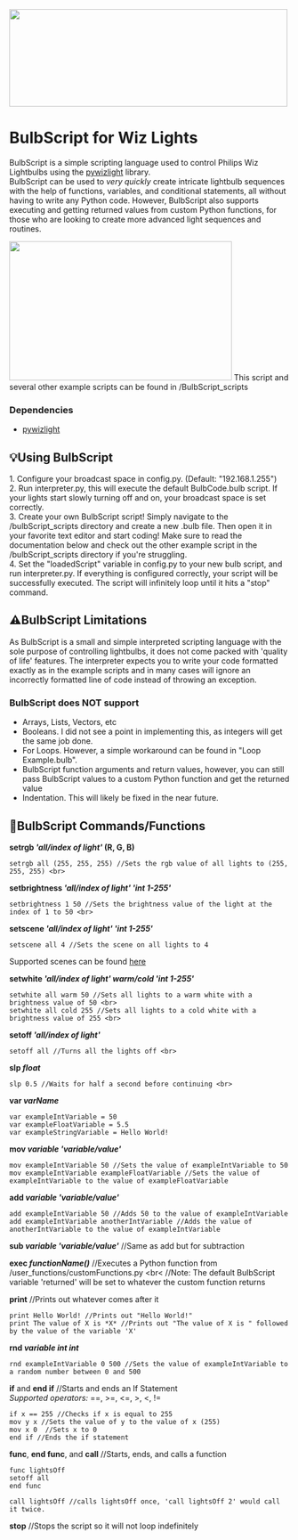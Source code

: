 <img src="https://user-images.githubusercontent.com/48174610/124540634-1f470580-de20-11eb-8816-4348a8196326.png" width="500" height="175"/>

# BulbScript for Wiz Lights


BulbScript is a simple scripting language used to control Philips Wiz Lightbulbs using the [pywizlight](https://github.com/sbidy/pywizlight) library. <br>
BulbScript can be used to *very quickly* create intricate lightbulb sequences with the help of functions, variables, and conditional statements, all without having to write any Python code. However, BulbScript also supports executing and getting returned values from custom Python functions, for those who are looking to create more advanced light sequences and routines.

<img src="https://user-images.githubusercontent.com/48174610/124525483-bf406700-ddff-11eb-8f87-406c2870df9e.gif" width="400" height="250"/>
This script and several other example scripts can be found in /BulbScript_scripts


<h3>Dependencies</h3>

- [pywizlight](https://github.com/sbidy/pywizlight)

<h2>💡Using BulbScript</h2>
1. Configure your broadcast space in config.py. (Default: "192.168.1.255") <br>
2. Run interpreter.py, this will execute the default BulbCode.bulb script. If your lights start slowly turning off and on, your broadcast space is set correctly. <br>
3. Create your own BulbScript script! Simply navigate to the /bulbScript_scripts directory and create a new .bulb file. Then open it in your favorite text editor and start coding! Make sure to read the documentation below and check out the other example script in the /bulbScript_scripts directory if you're struggling.<br>
4. Set the "loadedScript" variable in config.py to your new bulb script, and run interpreter.py. If everything is configured correctly, your script will be successfully executed. The script will infinitely loop until it hits a "stop" command. <br>
 
<h2>⚠️BulbScript Limitations</h2>

As BulbScript is a small and simple interpreted scripting language with the sole purpose of controlling lightbulbs, it does not come packed with 'quality of life' features.
The interpreter expects you to write your code formatted exactly as in the example scripts and in many cases will ignore an incorrectly formatted line of code instead of throwing an exception.

<h3>BulbScript does NOT support</h3>

- Arrays, Lists, Vectors, etc
- Booleans. I did not see a point in implementing this, as integers will get the same job done.
- For Loops. However, a simple workaround can be found in "Loop Example.bulb".
- BulbScript function arguments and return values, however, you can still pass BulbScript values to a custom Python function and get the returned value
- Indentation. This will likely be fixed in the near future.

<h2>📖BulbScript Commands/Functions</h2>

**setrgb *'all/index of light'* (R, G, B)** <br>
```
setrgb all (255, 255, 255) //Sets the rgb value of all lights to (255, 255, 255) <br>
```

**setbrightness *'all/index of light'* *'int 1-255'*** <br>
```
setbrightness 1 50 //Sets the brightness value of the light at the index of 1 to 50 <br>
```

**setscene *'all/index of light'* *'int 1-255'*** <br>
```
setscene all 4 //Sets the scene on all lights to 4
```
Supported scenes can be found [here](https://github.com/sbidy/pywizlight/blob/master/pywizlight/scenes.py) <br>

**setwhite *'all/index of light'* *warm/cold* *'int 1-255'*** <br>
```
setwhite all warm 50 //Sets all lights to a warm white with a brightness value of 50 <br>
setwhite all cold 255 //Sets all lights to a cold white with a brightness value of 255 <br>
```

**setoff *'all/index of light'*** <br>
```
setoff all //Turns all the lights off <br>
```

**slp *float*** <br>
```
slp 0.5 //Waits for half a second before continuing <br>
```

**var *varName*** <br>
```
var exampleIntVariable = 50
var exampleFloatVariable = 5.5
var exampleStringVariable = Hello World!
```

**mov *variable* *'variable/value'*** <br>
```
mov exampleIntVariable 50 //Sets the value of exampleIntVariable to 50 
mov exampleIntVariable exampleFloatVariable //Sets the value of exampleIntVariable to the value of exampleFloatVariable 
```

**add *variable* *'variable/value'*** <br>
```
add exampleIntVariable 50 //Adds 50 to the value of exampleIntVariable
add exampleIntVariable anotherIntVariable //Adds the value of anotherIntVariable to the value of exampleIntVariable
```

**sub *variable* *'variable/value'*** //Same as add but for subtraction <br>

**exec *functionName()*** //Executes a Python function from /user_functions/customFunctions.py <br<
//Note: The default BulbScript variable 'returned' will be set to whatever the custom function returns

**print** //Prints out whatever comes after it <br>
```
print Hello World! //Prints out "Hello World!"
print The value of X is *X* //Prints out "The value of X is " followed by the value of the variable 'X'
```

**rnd *variable* *int* *int*** <br>
```
rnd exampleIntVariable 0 500 //Sets the value of exampleIntVariable to a random number between 0 and 500
```

**if** and **end if** //Starts and ends an If Statement <br>
*Supported operators:* ==, >=, <=, >, <, !=
```
if x == 255 //Checks if x is equal to 255
mov y x //Sets the value of y to the value of x (255)
mov x 0  //Sets x to 0
end if //Ends the if statement
```
**func**, **end func**, and **call** //Starts, ends, and calls a function <br>

```
func lightsOff
setoff all
end func

call lightsOff //calls lightsOff once, 'call lightsOff 2' would call it twice.
```

**stop**  //Stops the script so it will not loop indefinitely 
